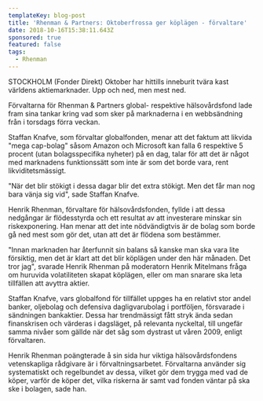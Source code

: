 ```yaml
---
templateKey: blog-post
title: 'Rhenman & Partners: Oktoberfrossa ger köplägen - förvaltare'
date: 2018-10-16T15:38:11.643Z
sponsored: true
featured: false
tags:
  - Rhenman
---
```

STOCKHOLM (Fonder Direkt) Oktober har hittills inneburit tvära kast världens aktiemarknader. Upp och ned, men mest ned. 



Förvaltarna för Rhenman & Partners global- respektive hälsovårdsfond lade fram sina tankar kring vad som sker på marknaderna i en webbsändning från i torsdags förra veckan.



Staffan Knafve, som förvaltar globalfonden, menar att det faktum att likvida "mega cap-bolag" såsom Amazon och Microsoft kan falla 6 respektive 5 procent (utan bolagsspecifika nyheter) på en dag, talar för att det är något med marknadens funktionssätt som inte är som det borde vara, rent likviditetsmässigt.



"När det blir stökigt i dessa dagar blir det extra stökigt. Men det får man nog bara vänja sig vid", sade Staffan Knafve. 



Henrik Rhenman, förvaltare för hälsovårdsfonden, fyllde i att dessa nedgångar är flödesstyrda och ett resultat av att investerare minskar sin riskexponering. Han menar att det inte nödvändigtvis är de bolag som borde gå ned mest som gör det, utan att det är flödena som bestämmer. 



"Innan marknaden har återfunnit sin balans så kanske man ska vara lite försiktig, men det är klart att det blir köplägen under den här månaden. Det tror jag", svarade Henrik Rhenman på moderatorn Henrik Mitelmans fråga om huruvida volatiliteten skapat köplägen, eller om man snarare ska leta tillfällen att avyttra aktier.



Staffan Knafve, vars globalfond för tillfället uppges ha en relativt stor andel banker, oljebolag och defensiva dagligvarubolag i portföljen, försvarade i sändningen bankaktier. Dessa har trendmässigt fått stryk ända sedan finanskrisen och värderas i dagsläget, på relevanta nyckeltal, till ungefär samma nivåer som gällde när det såg som dystrast ut våren 2009, enligt förvaltaren.



Henrik Rhenman poängterade å sin sida hur viktiga hälsovårdsfondens vetenskapliga rådgivare är i förvaltningsarbetet. Förvaltarna använder sig systematiskt och regelbundet av dessa, vilket gör dem trygga med vad de köper, varför de köper det, vilka riskerna är samt vad fonden väntar på ska ske i bolagen, sade han.
